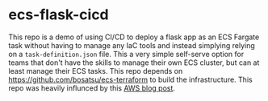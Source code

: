 # ecs-flask-cicd

This repo is a demo of using CI/CD to deploy a flask app as an ECS Fargate task without having to manage any IaC tools and instead simplying relying on a `task-definition.json` file.  This a very simple self-serve option for teams that don't have the skills to manage their own ECS cluster, but can at least manage their ECS tasks. This repo depends on https://github.com/bosatsu/ecs-terraform to build the infrastructure.  This repo was heavily influnced by this [AWS blog post](https://aws.amazon.com/blogs/containers/create-a-ci-cd-pipeline-for-amazon-ecs-with-github-actions-and-aws-codebuild-tests/).
